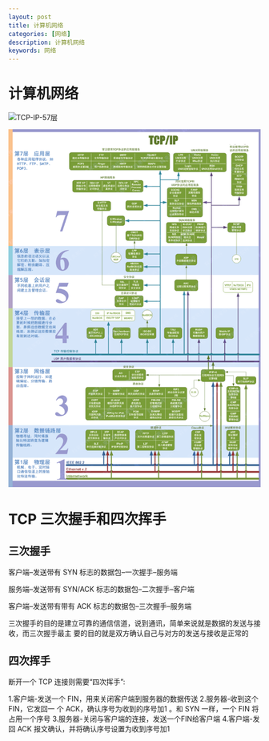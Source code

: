 ```yaml
---
layout: post
title: 计算机网络
categories: [网络]
description: 计算机网络
keywords: 网络
---
```


# 计算机网络

![TCP-IP-57层](/images/posts/TCP-IP-57层.png)

![TCP-IP](/images/posts/TCP-IP.gif)

# **TCP** 三次握手和四次挥手 

## 三次握手

客户端–发送带有 SYN 标志的数据包–一次握手–服务端 

服务端–发送带有 SYN/ACK 标志的数据包–二次握手–客户端

 客户端–发送带有带有 ACK 标志的数据包–三次握手–服务端 

三次握手的目的是建立可靠的通信信道，说到通讯，简单来说就是数据的发送与接收，而三次握手最主
要的目的就是双方确认自己与对方的发送与接收是正常的

## 四次挥手 

断开一个 TCP 连接则需要“四次挥手”: 

1.客户端-发送一个 FIN，用来关闭客户端到服务器的数据传送
2.服务器-收到这个 FIN，它发回一 个 ACK，确认序号为收到的序号加1 。和 SYN 一样，一个 FIN 将占用一个序号
3.服务器-关闭与客户端的连接，发送一个FIN给客户端
4.客户端-发回 ACK 报文确认，并将确认序号设置为收到序号加1 